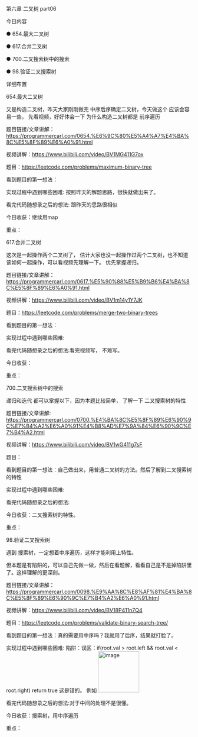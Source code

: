 第六章 二叉树 part06

今日内容 

● 654.最大二叉树 

● 617.合并二叉树 

● 700.二叉搜索树中的搜索 

● 98.验证二叉搜索树 



 详细布置 

654.最大二叉树 

又是构造二叉树，昨天大家刚刚做完 中序后序确定二叉树，今天做这个 应该会容易一些， 先看视频，好好体会一下 为什么构造二叉树都是 前序遍历 

题目链接/文章讲解：https://programmercarl.com/0654.%E6%9C%80%E5%A4%A7%E4%BA%8C%E5%8F%89%E6%A0%91.html  

视频讲解：https://www.bilibili.com/video/BV1MG411G7ox  

题目：https://leetcode.com/problems/maximum-binary-tree

看到题目的第一想法：

实现过程中遇到哪些困难: 按照昨天的解题思路，很快就做出来了。

看完代码随想录之后的想法: 跟昨天的思路很相似

今日收获：继续用map

重点：

 617.合并二叉树 

这次是一起操作两个二叉树了， 估计大家也没一起操作过两个二叉树，也不知道该如何一起操作，可以看视频先理解一下。 优先掌握递归。

题目链接/文章讲解：https://programmercarl.com/0617.%E5%90%88%E5%B9%B6%E4%BA%8C%E5%8F%89%E6%A0%91.html  

视频讲解：https://www.bilibili.com/video/BV1m14y1Y7JK  

题目：https://leetcode.com/problems/merge-two-binary-trees

看到题目的第一想法：

实现过程中遇到哪些困难: 

看完代码随想录之后的想法:看完视频写， 不难写。

今日收获：

重点：

 700.二叉搜索树中的搜索 

递归和迭代 都可以掌握以下，因为本题比较简单， 了解一下 二叉搜索树的特性

题目链接/文章讲解: https://programmercarl.com/0700.%E4%BA%8C%E5%8F%89%E6%90%9C%E7%B4%A2%E6%A0%91%E4%B8%AD%E7%9A%84%E6%90%9C%E7%B4%A2.html  

视频讲解：https://www.bilibili.com/video/BV1wG411g7sF   

题目：

看到题目的第一想法：自己做出来，用普通二叉树的方法。然后了解到二叉搜索树的特性

实现过程中遇到哪些困难: 

看完代码随想录之后的想法:

今日收获：二叉搜索树的特性。

重点：

 98.验证二叉搜索树 

遇到 搜索树，一定想着中序遍历，这样才能利用上特性。 

但本题是有陷阱的，可以自己先做一做，然后在看题解，看看自己是不是掉陷阱里了。这样理解的更深刻。

题目链接/文章讲解：https://programmercarl.com/0098.%E9%AA%8C%E8%AF%81%E4%BA%8C%E5%8F%89%E6%90%9C%E7%B4%A2%E6%A0%91.html 

视频讲解：https://www.bilibili.com/video/BV18P411n7Q4  

题目：https://leetcode.com/problems/validate-binary-search-tree/

看到题目的第一想法：真的需要用中序吗？我就用了后序，结果就打脸了。

实现过程中遇到哪些困难: 陷阱：误区：if(root.val > root.left && root.val < root.right) return true 这是错的。
例如
<img width="111" alt="image" src="https://user-images.githubusercontent.com/87255377/226340381-59456b48-9263-49cc-a5a3-3c0725015a8e.png">


看完代码随想录之后的想法:对于中间的处理不是很懂。

今日收获：搜索树，用中序遍历

重点：
